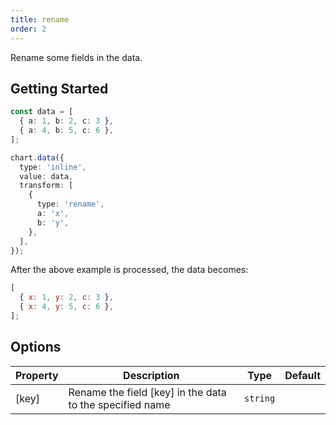 ```yaml
---
title: rename
order: 2
---
```


Rename some fields in the data.

## Getting Started

```ts
const data = [
  { a: 1, b: 2, c: 3 },
  { a: 4, b: 5, c: 6 },
];

chart.data({
  type: 'inline',
  value: data,
  transform: [
    {
      type: 'rename',
      a: 'x',
      b: 'y',
    },
  ],
});
```

After the above example is processed, the data becomes:

```js
[
  { x: 1, y: 2, c: 3 },
  { x: 4, y: 5, c: 6 },
];
```

## Options

| Property | Description                                              | Type     | Default |
| -------- | -------------------------------------------------------- | -------- | ------- |
| [key]    | Rename the field [key] in the data to the specified name | `string` |         |
